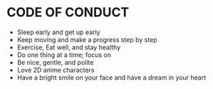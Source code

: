 # CODE OF CONDUCT
* Sleep early and get up early
* Keep moving and make a progress step by step
* Exercise, Eat well, and stay healthy
* Do one thing at a time; focus on
* Be nice, gentle, and polite
* Love 2D anime characters
* Have a bright smile on your face and have a dream in your heart